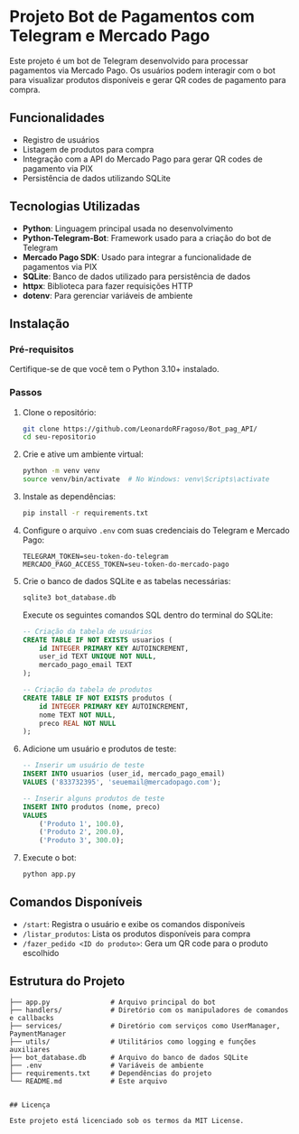 # Projeto Bot de Pagamentos com Telegram e Mercado Pago

Este projeto é um bot de Telegram desenvolvido para processar pagamentos via Mercado Pago. Os usuários podem interagir com o bot para visualizar produtos disponíveis e gerar QR codes de pagamento para compra.

## Funcionalidades

- Registro de usuários
- Listagem de produtos para compra
- Integração com a API do Mercado Pago para gerar QR codes de pagamento via PIX
- Persistência de dados utilizando SQLite

## Tecnologias Utilizadas

- **Python**: Linguagem principal usada no desenvolvimento
- **Python-Telegram-Bot**: Framework usado para a criação do bot de Telegram
- **Mercado Pago SDK**: Usado para integrar a funcionalidade de pagamentos via PIX
- **SQLite**: Banco de dados utilizado para persistência de dados
- **httpx**: Biblioteca para fazer requisições HTTP
- **dotenv**: Para gerenciar variáveis de ambiente

## Instalação

### Pré-requisitos

Certifique-se de que você tem o Python 3.10+ instalado.

### Passos

1. Clone o repositório:
    ```bash
    git clone https://github.com/LeonardoRFragoso/Bot_pag_API/
    cd seu-repositorio
    ```

2. Crie e ative um ambiente virtual:
    ```bash
    python -m venv venv
    source venv/bin/activate  # No Windows: venv\Scripts\activate
    ```

3. Instale as dependências:
    ```bash
    pip install -r requirements.txt
    ```

4. Configure o arquivo `.env` com suas credenciais do Telegram e Mercado Pago:
    ```
    TELEGRAM_TOKEN=seu-token-do-telegram
    MERCADO_PAGO_ACCESS_TOKEN=seu-token-do-mercado-pago
    ```

5. Crie o banco de dados SQLite e as tabelas necessárias:
    ```bash
    sqlite3 bot_database.db
    ```
    Execute os seguintes comandos SQL dentro do terminal do SQLite:
    ```sql
    -- Criação da tabela de usuários
    CREATE TABLE IF NOT EXISTS usuarios (
        id INTEGER PRIMARY KEY AUTOINCREMENT,
        user_id TEXT UNIQUE NOT NULL,
        mercado_pago_email TEXT
    );

    -- Criação da tabela de produtos
    CREATE TABLE IF NOT EXISTS produtos (
        id INTEGER PRIMARY KEY AUTOINCREMENT,
        nome TEXT NOT NULL,
        preco REAL NOT NULL
    );
    ```

6. Adicione um usuário e produtos de teste:
    ```sql
    -- Inserir um usuário de teste
    INSERT INTO usuarios (user_id, mercado_pago_email)
    VALUES ('833732395', 'seuemail@mercadopago.com');

    -- Inserir alguns produtos de teste
    INSERT INTO produtos (nome, preco)
    VALUES
        ('Produto 1', 100.0),
        ('Produto 2', 200.0),
        ('Produto 3', 300.0);
    ```

7. Execute o bot:
    ```bash
    python app.py
    ```

## Comandos Disponíveis

- `/start`: Registra o usuário e exibe os comandos disponíveis
- `/listar_produtos`: Lista os produtos disponíveis para compra
- `/fazer_pedido <ID do produto>`: Gera um QR code para o produto escolhido

## Estrutura do Projeto

```shell
├── app.py               # Arquivo principal do bot
├── handlers/            # Diretório com os manipuladores de comandos e callbacks
├── services/            # Diretório com serviços como UserManager, PaymentManager
├── utils/               # Utilitários como logging e funções auxiliares
├── bot_database.db      # Arquivo do banco de dados SQLite
├── .env                 # Variáveis de ambiente
├── requirements.txt     # Dependências do projeto
└── README.md            # Este arquivo


## Licença

Este projeto está licenciado sob os termos da MIT License.
